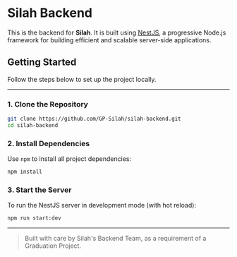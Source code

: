 # Silah Backend

This is the backend for **Silah**. It is built using [NestJS](https://nestjs.com/), a progressive Node.js framework for building efficient and scalable server-side applications.

## Getting Started

Follow the steps below to set up the project locally.

---

### 1. Clone the Repository

```bash
git clone https://github.com/GP-Silah/silah-backend.git
cd silah-backend
```

### 2. Install Dependencies

Use `npm` to install all project dependencies:

```bash
npm install
```

### 3. Start the Server

To run the NestJS server in development mode (with hot reload):

```bash
npm run start:dev
```

---

> Built with care by Silah's Backend Team, as a requirement of a Graduation Project.
